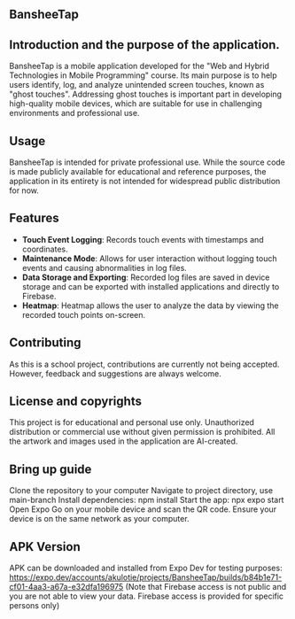 ## BansheeTap

## Introduction and the purpose of the application.
BansheeTap is a mobile application developed for the "Web and Hybrid Technologies in Mobile Programming" course. Its main purpose is to help users identify, log, and analyze unintended screen touches, known as "ghost touches". Addressing ghost touches is important part in developing high-quality mobile devices, which are suitable for use in challenging environments and professional use.

## Usage
BansheeTap is intended for private professional use. While the source code is made publicly available for educational and reference purposes, the application in its entirety is not intended for widespread public distribution for now.

## Features
- **Touch Event Logging**: Records touch events with timestamps and coordinates.
- **Maintenance Mode**: Allows for user interaction without logging touch events and causing abnormalities in log files.
- **Data Storage and Exporting**: Recorded log files are saved in device storage and can be exported with installed applications and directly to Firebase.
- **Heatmap**: Heatmap allows the user to analyze the data by viewing the recorded touch points on-screen.
  
## Contributing
As this is a school project, contributions are currently not being accepted. However, feedback and suggestions are always welcome.

## License and copyrights
This project is for educational and personal use only. Unauthorized distribution or commercial use without given permission is prohibited. 
All the artwork and images used in the application are AI-created.

## Bring up guide

Clone the repository to your computer
Navigate to project directory, use main-branch
Install dependencies: npm install
Start the app: npx expo start
Open Expo Go on your mobile device and scan the QR code.
Ensure your device is on the same network as your computer.

## APK Version
APK can be downloaded and installed from Expo Dev for testing purposes: https://expo.dev/accounts/akulotie/projects/BansheeTap/builds/b84b1e71-cf01-4aa3-a67a-e32dfa196975
(Note that Firebase access is not public and you are not able to view your data. Firebase access is provided for specific persons only)
